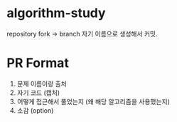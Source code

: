 # algorithm-study

repository fork -> branch 자기 이름으로 생성해서 커밋.

# PR Format

1. 문제 이름이랑 출처
2. 자기 코드 (캡처)
3. 어떻게 접근해서 풀었는지 (왜 해당 알고리즘을 사용했는지)
4. 소감 (option)
